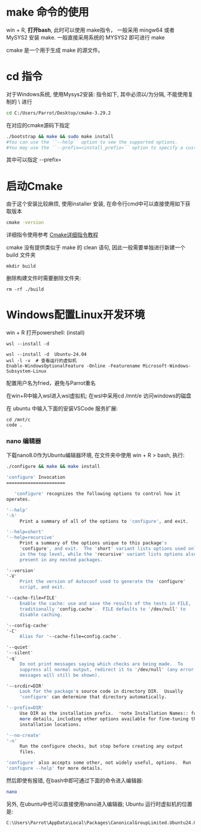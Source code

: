 # make 命令的使用
win + R, **打开bash**, 此时可以使用 make指令， 一般采用 mingw64 或者 MySYS2 安装 make. 一般直接采用系统的 MYSYS2 即可进行 make 

cmake 是一个用于生成 make 的源文件。

# cd 指令
对于Windows系统, 使用Mysys2安装: 
指令如下, 其中必须以/为分隔, 不能使用复制的 \ 进行
```bash
cd C:/Users/Parrot/Desktop/cmake-3.29.2
```

在对应的cmake源码下指定
```Bash
./bootstrap && make && sudo make install
#You can use the ``--help`` option to see the supported options.
#You may use the ``--prefix=<install_prefix>`` option to specify a custom
```
其中可以指定 --prefix=

# 启动Cmake
由于这个安装比较麻烦, 使用installer 安装, 在命令行cmd中可以直接使用如下获取版本
 ```cmd
cmake -version
```

详细指令使用参考 [Cmake详细指令教程](https://blog.csdn.net/weixin_43717839/article/details/128032486 )

cmake 没有提供类似于 make 的 clean 语句, 因此一般需要单独进行新建一个 build 文件夹
```shell
mkdir build
```
删除构建文件时需要删除文件夹: 
```shell 
rm -rf ./build 
```


# Windows配置Linux开发环境

win + R 打开powershell: (install)
```
wsl --install -d
```

```shell
wsl --install -d  Ubuntu-24.04
wsl -l -v  # 查看运行的虚拟机
Enable-WindowsOptionalFeature -Online -Featurename Microsoft-Windows-Subsystem-Linux               
```
配置用户名为fried，避免与Parrot重名

在win+R中输入wsl进入wsl虚拟机; 在wsl中采用cd /mnt/e 访问windows的磁盘

在 ubuntu 中输入下面的安装VSCode 服务扩展:
```ubuntu
cd /mnt/c
code .
```

### nano 编辑器
下载nano8.0作为Ubuntu编辑器环境, 在文件夹中使用 win + R > bash, 执行: 
```bash
./configure && make && make install
```

```bash
'configure' Invocation
======================

   'configure' recognizes the following options to control how it
operates.

'--help'
'-h'
     Print a summary of all of the options to 'configure', and exit.

'--help=short'
'--help=recursive'
     Print a summary of the options unique to this package's
     'configure', and exit.  The 'short' variant lists options used only
     in the top level, while the 'recursive' variant lists options also
     present in any nested packages.

'--version'
'-V'
     Print the version of Autoconf used to generate the 'configure'
     script, and exit.

'--cache-file=FILE'
     Enable the cache: use and save the results of the tests in FILE,
     traditionally 'config.cache'.  FILE defaults to '/dev/null' to
     disable caching.

'--config-cache'
'-C'
     Alias for '--cache-file=config.cache'.

'--quiet'
'--silent'
'-q'
     Do not print messages saying which checks are being made.  To
     suppress all normal output, redirect it to '/dev/null' (any error
     messages will still be shown).

'--srcdir=DIR'
     Look for the package's source code in directory DIR.  Usually
     'configure' can determine that directory automatically.

'--prefix=DIR'
     Use DIR as the installation prefix.  *note Installation Names:: for
     more details, including other options available for fine-tuning the
     installation locations.

'--no-create'
'-n'
     Run the configure checks, but stop before creating any output
     files.

'configure' also accepts some other, not widely useful, options.  Run
'configure --help' for more details.

```

然后即使有报错, 在bash中即可通过下面的命令进入编辑器:
```bash
nano
```

另外, 在ubuntu中也可以直接使用nano进入编辑器;
Ubuntu 运行时虚拟机的位置是:
```bash
C:\Users\Parrot\AppData\Local\Packages\CanonicalGroupLimited.Ubuntu24.04LTS_79rhkp1fndgsc\LocalState\rootfs
```

